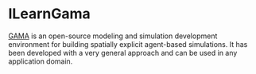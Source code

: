 # ILearnGama

[GAMA](https://gama-platform.org/wiki/Home) is an open-source modeling and simulation development environment for building spatially explicit agent-based simulations. It has been developed with a very general approach and can be used in any application domain.
